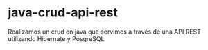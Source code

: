 # java-crud-api-rest
Realizamos un crud en java que servimos a través de una API REST utilizando Hibernate y PosgreSQL
